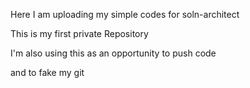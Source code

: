 Here I am uploading my simple codes for soln-architect


This is my first private Repository

I'm also using this as an opportunity to push code

and to fake my git
   